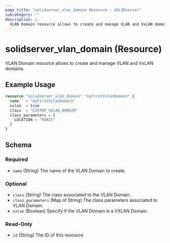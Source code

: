 ```yaml
---
page_title: "solidserver_vlan_domain Resource - SOLIDserver"
subcategory: ""
description: |-
  VLAN Domain resource allows to create and manage VLAN and VxLAN domains.
---
```


# solidserver_vlan_domain (Resource)

VLAN Domain resource allows to create and manage VLAN and VxLAN domains.

## Example Usage

```terraform
resource "solidserver_vlan_domain" "myFirstVxlanDomain" {
  name   = "myFirstVxlanDomain"
  vxlan  = true
  class  = "CUSTOM_VXLAN_DOMAIN"
  class_parameters = {
    LOCATION = "PARIS"
  }
}
```
<!-- schema generated by tfplugindocs -->
## Schema

### Required

- `name` (String) The name of the VLAN Domain to create.

### Optional

- `class` (String) The class associated to the VLAN Domain.
- `class_parameters` (Map of String) The class parameters associated to VLAN Domain.
- `vxlan` (Boolean) Specify if the VLAN Domain is a VXLAN Domain.

### Read-Only

- `id` (String) The ID of this resource.

